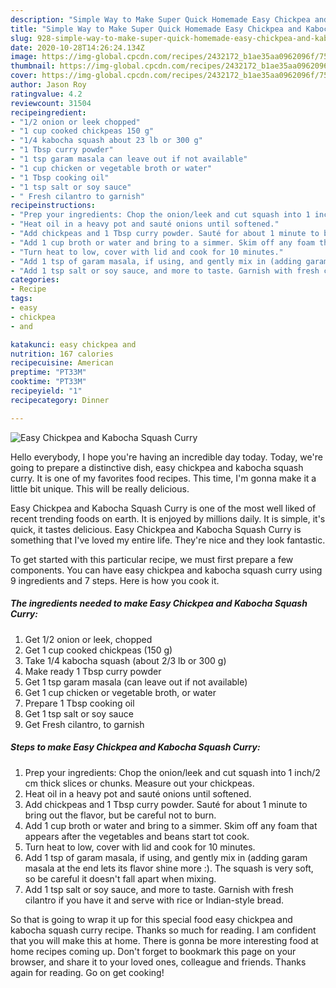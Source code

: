 ```yaml
---
description: "Simple Way to Make Super Quick Homemade Easy Chickpea and Kabocha Squash Curry"
title: "Simple Way to Make Super Quick Homemade Easy Chickpea and Kabocha Squash Curry"
slug: 928-simple-way-to-make-super-quick-homemade-easy-chickpea-and-kabocha-squash-curry
date: 2020-10-28T14:26:24.134Z
image: https://img-global.cpcdn.com/recipes/2432172_b1ae35aa0962096f/751x532cq70/easy-chickpea-and-kabocha-squash-curry-recipe-main-photo.jpg
thumbnail: https://img-global.cpcdn.com/recipes/2432172_b1ae35aa0962096f/751x532cq70/easy-chickpea-and-kabocha-squash-curry-recipe-main-photo.jpg
cover: https://img-global.cpcdn.com/recipes/2432172_b1ae35aa0962096f/751x532cq70/easy-chickpea-and-kabocha-squash-curry-recipe-main-photo.jpg
author: Jason Roy
ratingvalue: 4.2
reviewcount: 31504
recipeingredient:
- "1/2 onion or leek chopped"
- "1 cup cooked chickpeas 150 g"
- "1/4 kabocha squash about 23 lb or 300 g"
- "1 Tbsp curry powder"
- "1 tsp garam masala can leave out if not available"
- "1 cup chicken or vegetable broth or water"
- "1 Tbsp cooking oil"
- "1 tsp salt or soy sauce"
- " Fresh cilantro to garnish"
recipeinstructions:
- "Prep your ingredients: Chop the onion/leek and cut squash into 1 inch/2 cm thick slices or chunks. Measure out your chickpeas."
- "Heat oil in a heavy pot and sauté onions until softened."
- "Add chickpeas and 1 Tbsp curry powder. Sauté for about 1 minute to bring out the flavor, but be careful not to burn."
- "Add 1 cup broth or water and bring to a simmer. Skim off any foam that appears after the vegetables and beans start tot cook."
- "Turn heat to low, cover with lid and cook for 10 minutes."
- "Add 1 tsp of garam masala, if using, and gently mix in (adding garam masala at the end lets its flavor shine more :). The squash is very soft, so be careful it doesn&#39;t fall apart when mixing."
- "Add 1 tsp salt or soy sauce, and more to taste. Garnish with fresh cilantro if you have it and serve with rice or Indian-style bread."
categories:
- Recipe
tags:
- easy
- chickpea
- and

katakunci: easy chickpea and 
nutrition: 167 calories
recipecuisine: American
preptime: "PT33M"
cooktime: "PT33M"
recipeyield: "1"
recipecategory: Dinner

---
```



![Easy Chickpea and Kabocha Squash Curry](https://img-global.cpcdn.com/recipes/2432172_b1ae35aa0962096f/751x532cq70/easy-chickpea-and-kabocha-squash-curry-recipe-main-photo.jpg)

Hello everybody, I hope you're having an incredible day today. Today, we're going to prepare a distinctive dish, easy chickpea and kabocha squash curry. It is one of my favorites food recipes. This time, I'm gonna make it a little bit unique. This will be really delicious.

Easy Chickpea and Kabocha Squash Curry is one of the most well liked of recent trending foods on earth. It is enjoyed by millions daily. It is simple, it's quick, it tastes delicious. Easy Chickpea and Kabocha Squash Curry is something that I've loved my entire life. They're nice and they look fantastic.




To get started with this particular recipe, we must first prepare a few components. You can have easy chickpea and kabocha squash curry using 9 ingredients and 7 steps. Here is how you cook it.

<!--inarticleads1-->

##### The ingredients needed to make Easy Chickpea and Kabocha Squash Curry:

1. Get 1/2 onion or leek, chopped
1. Get 1 cup cooked chickpeas (150 g)
1. Take 1/4 kabocha squash (about 2/3 lb or 300 g)
1. Make ready 1 Tbsp curry powder
1. Get 1 tsp garam masala (can leave out if not available)
1. Get 1 cup chicken or vegetable broth, or water
1. Prepare 1 Tbsp cooking oil
1. Get 1 tsp salt or soy sauce
1. Get  Fresh cilantro, to garnish




<!--inarticleads2-->

##### Steps to make Easy Chickpea and Kabocha Squash Curry:

1. Prep your ingredients: Chop the onion/leek and cut squash into 1 inch/2 cm thick slices or chunks. Measure out your chickpeas.
1. Heat oil in a heavy pot and sauté onions until softened.
1. Add chickpeas and 1 Tbsp curry powder. Sauté for about 1 minute to bring out the flavor, but be careful not to burn.
1. Add 1 cup broth or water and bring to a simmer. Skim off any foam that appears after the vegetables and beans start tot cook.
1. Turn heat to low, cover with lid and cook for 10 minutes.
1. Add 1 tsp of garam masala, if using, and gently mix in (adding garam masala at the end lets its flavor shine more :). The squash is very soft, so be careful it doesn&#39;t fall apart when mixing.
1. Add 1 tsp salt or soy sauce, and more to taste. Garnish with fresh cilantro if you have it and serve with rice or Indian-style bread.




So that is going to wrap it up for this special food easy chickpea and kabocha squash curry recipe. Thanks so much for reading. I am confident that you will make this at home. There is gonna be more interesting food at home recipes coming up. Don't forget to bookmark this page on your browser, and share it to your loved ones, colleague and friends. Thanks again for reading. Go on get cooking!
